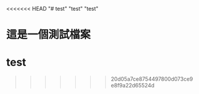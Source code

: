 <<<<<<< HEAD
"# test" 
"test" 
"test" 

這是一個測試檔案
=======
# test 
>>>>>>> 20d05a7ce8754497800d073ce9e8f9a22d65524d
